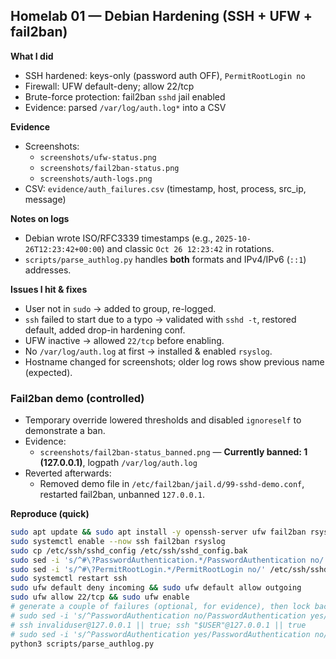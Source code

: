 ## Homelab 01 — Debian Hardening (SSH + UFW + fail2ban)

**What I did**
- SSH hardened: keys-only (password auth OFF), `PermitRootLogin no`
- Firewall: UFW default-deny; allow 22/tcp
- Brute-force protection: fail2ban `sshd` jail enabled
- Evidence: parsed `/var/log/auth.log*` into a CSV

**Evidence**
- Screenshots:  
  - `screenshots/ufw-status.png`  
  - `screenshots/fail2ban-status.png`  
  - `screenshots/auth-logs.png`
- CSV: `evidence/auth_failures.csv` (timestamp, host, process, src_ip, message)

**Notes on logs**
- Debian wrote ISO/RFC3339 timestamps (e.g., `2025-10-26T12:23:42+00:00`) and classic `Oct 26 12:23:42` in rotations.  
- `scripts/parse_authlog.py` handles **both** formats and IPv4/IPv6 (`::1`) addresses.

**Issues I hit & fixes**
- User not in `sudo` → added to group, re-logged.
- `ssh` failed to start due to a typo → validated with `sshd -t`, restored default, added drop-in hardening conf.
- UFW inactive → allowed `22/tcp` before enabling.
- No `/var/log/auth.log` at first → installed & enabled `rsyslog`.
- Hostname changed for screenshots; older log rows show previous name (expected).

### Fail2ban demo (controlled)
- Temporary override lowered thresholds and disabled `ignoreself` to demonstrate a ban.
- Evidence:
  - `screenshots/fail2ban-status_banned.png` — **Currently banned: 1 (127.0.0.1)**, logpath `/var/log/auth.log`
- Reverted afterwards:
  - Removed demo file in `/etc/fail2ban/jail.d/99-sshd-demo.conf`, restarted fail2ban, unbanned `127.0.0.1`.





**Reproduce (quick)**
```bash
sudo apt update && sudo apt install -y openssh-server ufw fail2ban rsyslog git
sudo systemctl enable --now ssh fail2ban rsyslog
sudo cp /etc/ssh/sshd_config /etc/ssh/sshd_config.bak
sudo sed -i 's/^#\?PasswordAuthentication.*/PasswordAuthentication no/' /etc/ssh/sshd_config
sudo sed -i 's/^#\?PermitRootLogin.*/PermitRootLogin no/' /etc/ssh/sshd_config
sudo systemctl restart ssh
sudo ufw default deny incoming && sudo ufw default allow outgoing
sudo ufw allow 22/tcp && sudo ufw enable
# generate a couple of failures (optional, for evidence), then lock back down:
# sudo sed -i 's/^PasswordAuthentication no/PasswordAuthentication yes/' /etc/ssh/sshd_config && sudo systemctl restart ssh
# ssh invaliduser@127.0.0.1 || true; ssh "$USER"@127.0.0.1 || true
# sudo sed -i 's/^PasswordAuthentication yes/PasswordAuthentication no/' /etc/ssh/sshd_config && sudo systemctl restart ssh
python3 scripts/parse_authlog.py

